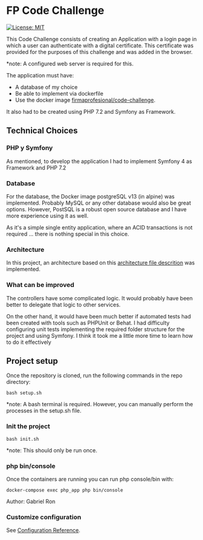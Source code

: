 # FP Code Challenge

[![License: MIT](https://img.shields.io/badge/License-MIT-yellow.svg)](https://opensource.org/licenses/MIT)

This Code Challenge consists of creating an Application with a login page in which a user can authenticate with a digital certificate. This certificate was provided for the purposes of this challenge and was added in the browser.

*note: A configured web server is required for this.

The application must have: 

 - A database of my choice 
 - Be able to implement via dockerfile
 - Use the docker image [firmaprofesional/code-challenge](https://hub.docker.com/r/firmaprofesional/code-challenge). 

It also had to be created using PHP 7.2 and Symfony as Framework.

## Technical Choices
### PHP y Symfony
As mentioned, to develop the application I had to implement Symfony 4 as Framework and PHP 7.2 

### Database
For the database, the Docker image postgreSQL v13 (in alpine) was implemented. Probably MySQL or any other database would also be great options. However, PostSQL is a robust open source database and I have more experience using it as well. 

As it's a simple single entity application, where an ACID transactions is not required ... there is nothing special in this choice.

### Architecture
In this project, an architecture based on this [architecture file descrition](https://github.com/firmaprofesional/code-challenge/blob/main/core-team/DefaultArchitecture.pdf) was implemented.

### What can be improved
The controllers have some complicated logic. It would probably have been better to delegate that logic to other services.

On the other hand, it would have been much better if automated tests had been created with tools such as PHPUnit or Behat. I had difficulty configuring unit tests implementing the required folder structure for the project and using Symfony. I think it took me a little more time to learn how to do it effectively 

## Project setup
Once the repository is cloned, run the following commands in the repo directory:
```
bash setup.sh
```
*note: A bash terminal is required. However, you can manually perform the processes in the setup.sh file.

### Init the project
```
bash init.sh
```
*note: This should only be run once.

### php bin/console
Once the containers are running you can run php console/bin with:
```
docker-compose exec php_app php bin/console
```
Author: Gabriel Ron


### Customize configuration
See [Configuration Reference](https://symfony.com/doc/4.4/setup.html).
